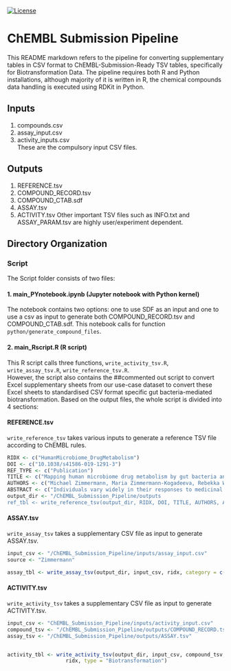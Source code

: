[![License](https://img.shields.io/badge/License-MIT%202.0-blue.svg)](https://opensource.org/licenses/MIt)
# ChEMBL Submission Pipeline
This README markdown refers to the pipeline for converting supplementary tables in CSV format to ChEMBL-Submission-Ready TSV tables, specifically for Biotransformation Data. The pipeline requires both R and Python installations, although majority of it is written in R, the chemical compounds data handling is executed using RDKit in Python.

## Inputs
1. compounds.csv
2. assay_input.csv
3. activity_inputs.csv <br>
These are the compulsory input CSV files.

## Outputs
1. REFERENCE.tsv
2. COMPOUND_RECORD.tsv
3. COMPOUND_CTAB.sdf
4. ASSAY.tsv
5. ACTIVITY.tsv
Other important TSV files such as INFO.txt and ASSAY_PARAM.tsv are highly user/experiment dependent.

## Directory Organization

### Script
The Script folder consists of two files:
#### 1. main_PYnotebook.ipynb (Jupyter notebook with Python kernel)
The notebook contains two options: one to use SDF as an input and one to use a csv as input to generate both COMPOUND_RECORD.tsv and COMPOUND_CTAB.sdf. This notebook calls for function ```python/generate_compound_files```. 
#### 2. main_Rscript.R (R script)
This R script calls three functions, ```write_activity_tsv.R```, ```write_assay_tsv.R```, ```write_reference_tsv.R```. <br>
However, the script also contains the ##commented out script to convert Excel supplementary sheets from our use-case dataset to convert these Excel sheets to standardised CSV format specific gut bacteria-mediated biotransformation. 
Based on the output files, the whole script is divided into 4 sections:
#### REFERENCE.tsv ####
```write_reference_tsv``` takes various inputs to generate a reference TSV file according to ChEMBL rules. 

```r
RIDX <- c("HumanMicrobiome_DrugMetabolism")
DOI <- c("10.1038/s41586-019-1291-3")
REF_TYPE <- c("Publication")
TITLE <- c("Mapping human microbiome drug metabolism by gut bacteria and their genes") #mandatory
AUTHORS	<- c("Michael Zimmermann, Maria Zimmermann-Kogadeeva, Rebekka Wegmann & Andrew L. Goodman") #mandatory
ABSTRACT <- c("Individuals vary widely in their responses to medicinal drugs, which can be dangerous and expensive owing to treatment delays and adverse effects.")
output_dir <- "/ChEMBL_Submission_Pipeline/outputs
ref_tbl <- write_reference_tsv(output_dir, RIDX, DOI, TITLE, AUTHORS, ABSTRACT, REF_TYPE)
```
#### ASSAY.tsv ####
```write_assay_tsv``` takes a supplementary CSV file as input to generate ASSAY.tsv.

```r
input_csv <- "/ChEMBL_Submission_Pipeline/inputs/assay_input.csv"
source <- "Zimmermann"

assay_tbl <- write_assay_tsv(output_dir, input_csv, ridx, category = c("bacteria", "enzyme", "community"), source)
```



#### ACTIVITY.tsv ####
```write_activity_tsv``` takes a supplementary CSV file as input to generate ACTIVITY.tsv.

```r
input_csv <- "ChEMBL_Submission_Pipeline/inputs/activity_input.csv"
compound_tsv <- "/ChEMBL_Submission_Pipeline/outputs/COMPOUND_RECORD.tsv" 
assay_tsv <- "/ChEMBL_Submission_Pipeline/outputs/ASSAY.tsv"


activity_tbl <- write_activity_tsv(output_dir, input_csv, compound_tsv, assay_tsv,
                   ridx, type = "Biotransformation")
```
